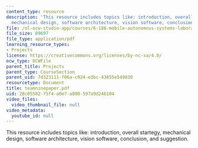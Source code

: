 ```yaml
---
content_type: resource
description: 'This resource includes topics like: introduction, overall startegy,
  mechanical design, software architecture, vision software, conclusion, and suggestion.'
file: /ol-ocw-studio-app/courses/6-186-mobile-autonomous-systems-laboratory-january-iap-2005/28c0558275f4a0e7a880597a9d246104_teamninepaper.pdf
file_size: 89697
file_type: application/pdf
learning_resource_types:
- Projects
license: https://creativecommons.org/licenses/by-nc-sa/4.0/
ocw_type: OCWFile
parent_title: Projects
parent_type: CourseSection
parent_uid: 7d323111-f06a-c924-e3bc-43855e549030
resourcetype: Document
title: teamninepaper.pdf
uid: 28c05582-75f4-a0e7-a880-597a9d246104
video_files:
  video_thumbnail_file: null
video_metadata:
  youtube_id: null
---
```

This resource includes topics like: introduction, overall startegy, mechanical design, software architecture, vision software, conclusion, and suggestion.